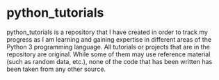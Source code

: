 # python_tutorials
<p>
 python_tutorials is a repository that I have created in order to track my progress as I am learning and gaining expertise in different areas of the Python 3 programming 
language. All tutorials or projects that are in the repository are original. While some of them may use reference material (such as random data, etc.), none of the code that has been written has been taken from any other source. 
</p>
